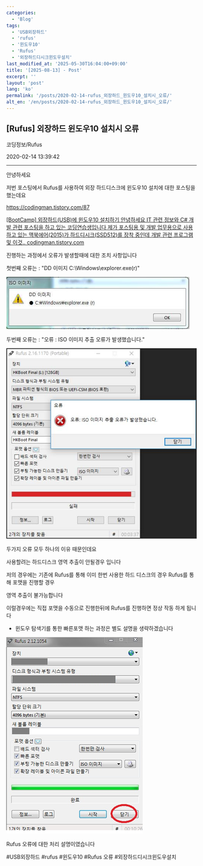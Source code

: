 ```yaml
---
categories:
  - 'Blog'
tags:
  - 'USB외장하드'
  - 'rufus'
  - '윈도우10'
  - 'Rufus'
  - '외장하드디시크윈도우설치'
last_modified_at: '2025-05-30T16:04:00+09:00'
title: '[2025-08-13] - Post'
excerpt: ''
layout: 'post'
lang: 'ko'
permalink: '/posts/2020-02-14-rufus_외장하드_윈도우10_설치시_오류/'
alt_en: '/en/posts/2020-02-14-rufus_외장하드_윈도우10_설치시_오류/'
---
```


## [Rufus] 외장하드 윈도우10 설치시 오류

코딩정보/Rufus

2020-02-14 13:39:42

* * *

안녕하세요

저번 포스팅에서 Rufus를 사용하여 외장 하드디스크에 윈도우10 설치에 대한 포스팅을 했는데요

<https://codingman.tistory.com/87>

[ [BootCamp] 외장하드(USB)에 윈도우10 설치하기 안녕하세요 IT 관련 정보와 C# 개발 관련 포스팅을 하고 있는
코딩연습생입니다 제가 포스팅용 및 개발 업무용으로 사용하고 있는 맥북에어(2015)가 하드디시크(SSD512)를 장착 중인데 개발 관련
프로그램 및 이것.. codingman.tistory.com ](https://codingman.tistory.com/87)

진행하는 과정에서 오류가 발생할때에 대한 조치 사항입니다

첫번째 오류는 : "DD 이미지 C:\Windows\explorer.exe(r)"

![](/assets/images/rufus_외장하드_윈도우10_설치시_오류/img.png)

두번째 오류는 : "오류 : ISO 이미지 추출 오류가 발생했습니다."

![](/assets/images/rufus_외장하드_윈도우10_설치시_오류/img_1.png)

두가지 오류 모두 하나의 이유 때문인데요

사용할려는 하드디스크 영역 추출이 안될경우 입니다

저의 경우에는 기존에 Rufus를 통해 이미 한번 사용한 하드 디스크의 경우 Rufus를 통해 포맷을 진행할 경우

영역 추출이 불가능합니다

이럴경우에는 직접 포맷을 수동으로 진행한뒤에 Rufus를 진행하면 정상 작동 하게 됩니다

* 윈도우 탐색기를 통한 빠른포맷 하는 과정은 별도 설명을 생략하겠습니다

![](/assets/images/rufus_외장하드_윈도우10_설치시_오류/img_2.png)

Rufus 오류에 대한 처리 설명이였습니다

  

#USB외장하드 #rufus #윈도우10 #Rufus 오류 #외장하드디시크윈도우설치

